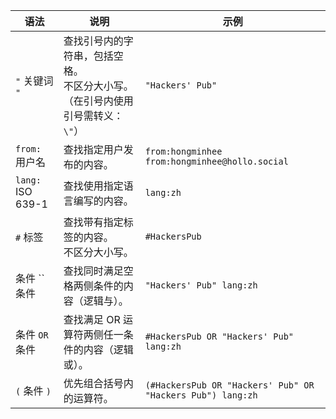 | 语法              | 说明                                                                                 | 示例                                                       |
| ----------------- | ------------------------------------------------------------------------------------ | ---------------------------------------------------------- |
| `"` 关键词 `"`    | 查找引号内的字符串，包括空格。<br>不区分大小写。<br>（在引号内使用引号需转义：`\"`） | `"Hackers' Pub"`                                           |
| `from:` 用户名    | 查找指定用户发布的内容。                                                             | `from:hongminhee`<br>`from:hongminhee@hollo.social`        |
| `lang:` ISO 639-1 | 查找使用指定语言编写的内容。                                                         | `lang:zh`                                                  |
| `#` 标签          | 查找带有指定标签的内容。<br>不区分大小写。                                           | `#HackersPub`                                              |
| 条件 `` 条件      | 查找同时满足空格两侧条件的内容（逻辑与）。                                           | `"Hackers' Pub" lang:zh`                                   |
| 条件 `OR` 条件    | 查找满足 OR 运算符两侧任一条件的内容（逻辑或）。                                     | `#HackersPub OR "Hackers' Pub" lang:zh`                    |
| `(` 条件 `)`      | 优先组合括号内的运算符。                                                             | `(#HackersPub OR "Hackers' Pub" OR "Hackers Pub") lang:zh` |
